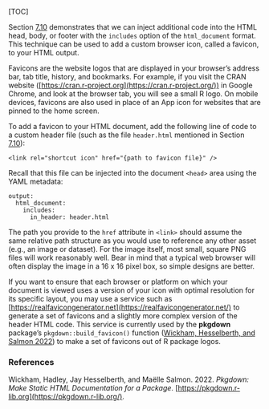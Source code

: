[TOC]

Section [7.10]($Include-The-Content-Of-An-Existing-HTML-File) demonstrates that we can inject additional code into the HTML head, body, or footer with the `includes` option of the `html_document` format. This technique can be used to add a custom browser icon, called a favicon, to your HTML output.

Favicons are the website logos that are displayed in your browser’s address bar, tab title, history, and bookmarks. For example, if you visit the CRAN website ([https://cran.r-project.org](https://cran.r-project.org/)) in Google Chrome, and look at the browser tab, you will see a small R logo. On mobile devices, favicons are also used in place of an App icon for websites that are pinned to the home screen.

To add a favicon to your HTML document, add the following line of code to a custom header file (such as the file `header.html` mentioned in Section [7.10]($Include-The-Content-Of-An-Existing-HTML-File)):

    <link rel="shortcut icon" href="{path to favicon file}" />

Recall that this file can be injected into the document `<head>` area using the YAML metadata:

    output:
      html_document:
        includes:
          in_header: header.html

The path you provide to the `href` attribute in `<link>` should assume the same relative path structure as you would use to reference any other asset (e.g., an image or dataset). For the image itself, most small, square PNG files will work reasonably well. Bear in mind that a typical web browser will often display the image in a 16 x 16 pixel box, so simple designs are better.

If you want to ensure that each browser or platform on which your document is viewed uses a version of your icon with optimal resolution for its specific layout, you may use a service such as [https://realfavicongenerator.net](https://realfavicongenerator.net/) to generate a set of favicons and a slightly more complex version of the header HTML code. This service is currently used by the **pkgdown** package’s `pkgdown::build_favicon()` function ([Wickham, Hesselberth, and Salmon 2022](#ref-R-pkgdown)) to make a set of favicons out of R package logos.

### References[](https://bookdown.org/yihui/rmarkdown-cookbook/references.html#references)

Wickham, Hadley, Jay Hesselberth, and Maëlle Salmon. 2022. _Pkgdown: Make Static HTML Documentation for a Package_. [https://pkgdown.r-lib.org](https://pkgdown.r-lib.org/).
